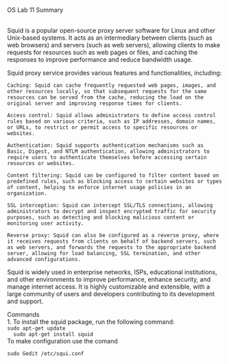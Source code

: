 <p> OS Lab 11 Summary <p> <br>
  Squid is a popular open-source proxy server software for Linux and other Unix-based systems. It acts as an intermediary between clients (such as web browsers) and servers (such as web servers), allowing clients to make requests for resources such as web pages or files, and caching the responses to improve performance and reduce bandwidth usage.

Squid proxy service provides various features and functionalities, including:

    Caching: Squid can cache frequently requested web pages, images, and other resources locally, so that subsequent requests for the same resources can be served from the cache, reducing the load on the original server and improving response times for clients.

    Access control: Squid allows administrators to define access control rules based on various criteria, such as IP addresses, domain names, or URLs, to restrict or permit access to specific resources or websites.

    Authentication: Squid supports authentication mechanisms such as Basic, Digest, and NTLM authentication, allowing administrators to require users to authenticate themselves before accessing certain resources or websites.

    Content filtering: Squid can be configured to filter content based on predefined rules, such as blocking access to certain websites or types of content, helping to enforce internet usage policies in an organization.

    SSL interception: Squid can intercept SSL/TLS connections, allowing administrators to decrypt and inspect encrypted traffic for security purposes, such as detecting and blocking malicious content or monitoring user activity.

    Reverse proxy: Squid can also be configured as a reverse proxy, where it receives requests from clients on behalf of backend servers, such as web servers, and forwards the requests to the appropriate backend server, allowing for load balancing, SSL termination, and other advanced configurations.

Squid is widely used in enterprise networks, ISPs, educational institutions, and other environments to improve performance, enhance security, and manage internet access. It is highly customizable and extensible, with a large community of users and developers contributing to its development and support.<br>
  <p> Commands <br>
    1. To install the squid package, run the following command:<br>
<code>sudo apt-get update
  sudo apt-get install squid</code> <br>
    <pr>To make configuration use the comand<p>
      <code>sudo Gedit /etc/squi.conf</code><br>
